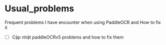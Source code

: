 # Usual_problems
Frequent problems I have encounter when using PaddleOCR and How to fix it
- [ ] Cập nhật paddleOCRv5 problems and how to fix them
